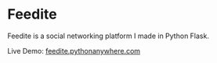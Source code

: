 # Feedite

Feedite is a social networking platform I made in Python Flask.

Live Demo: [feedite.pythonanywhere.com](https://feedite.pythonanywhere.com)

